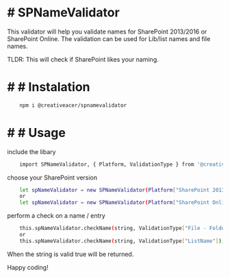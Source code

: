 # # SPNameValidator

This validator will help you validate names for SharePoint 2013/2016 or SharePoint Online.
The validation can be used for Lib/list names and file names.

TLDR: This will check if SharePoint likes your naming.

# # # Instalation
```bash
    npm i @creativeacer/spnamevalidator
```


# # # Usage

include the libary
```bash
    import SPNameValidator, { Platform, ValidationType } from '@creativeacer/spnamevalidator/SPNameValidator';
```

choose your SharePoint version
```bash
    let spNameValidator = new SPNameValidator(Platform["SharePoint 2013 - 2016"]);
    or
    let spNameValidator = new SPNameValidator(Platform["SharePoint Online"]);
```

perform a check on a name / entry 
```bash
    this.spNameValidator.checkName(string, ValidationType["File - Folder"]);
    or
    this.spNameValidator.checkName(string, ValidationType["ListName"]);
```

When the string is valid true will be returned.

Happy coding!

